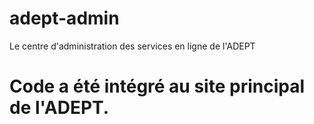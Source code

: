 # adept-admin
Le centre d'administration des services en ligne de l'ADEPT

# Code a été intégré au site principal de l'ADEPT.
